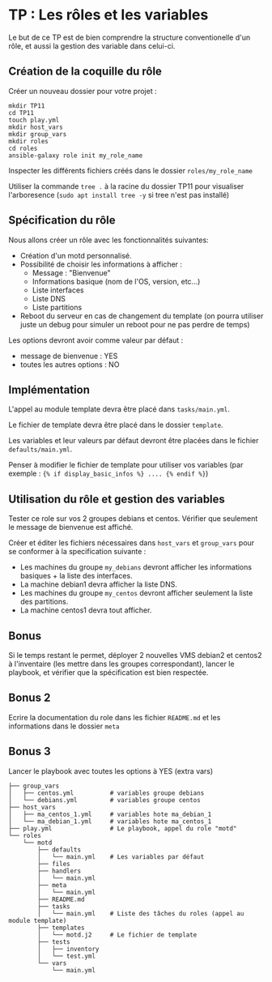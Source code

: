 # TP : Les rôles et les variables

Le but de ce TP est de bien comprendre la structure conventionelle d'un rôle, et aussi la gestion des variable dans celui-ci.

## Création de la coquille du rôle

Créer un nouveau dossier pour votre projet :

```
mkdir TP11
cd TP11
touch play.yml
mkdir host_vars
mkdir group_vars
mkdir roles
cd roles
ansible-galaxy role init my_role_name
```

Inspecter les différents fichiers créés dans le dossier `roles/my_role_name`

Utiliser la commande `tree .` à la racine du dossier TP11 pour visualiser l'arboresence (`sudo apt install tree -y` si tree n'est pas installé)

## Spécification du rôle

Nous allons créer un rôle avec les fonctionnalités suivantes:

- Création d'un motd personnalisé.
- Possibilité de choisir les informations à afficher :
  - Message : "Bienvenue"
  - Informations basique (nom de l'OS, version, etc...)
  - Liste interfaces
  - Liste DNS
  - Liste partitions
- Reboot du serveur en cas de changement du template (on pourra utiliser juste un debug pour simuler un reboot pour ne pas perdre de temps)

Les options devront avoir comme valeur par défaut :

- message de bienvenue : YES
- toutes les autres options : NO


## Implémentation

L'appel au module template devra être placé dans `tasks/main.yml`.

Le fichier de template devra être placé dans le dossier `template`.

Les variables et leur valeurs par défaut devront être placées dans le fichier `defaults/main.yml`.

Penser à modifier le fichier de template pour utiliser vos variables (par exemple : `{% if display_basic_infos %} .... {% endif %}`)

## Utilisation du rôle et gestion des variables

Tester ce role sur vos 2 groupes debians et centos. Vérifier que seulement le message de bienvenue est affiché.

Créer et éditer les fichiers nécessaires dans `host_vars` et `group_vars` pour se conformer à la specification suivante :

- Les machines du groupe `my_debians` devront afficher les informations basiques + la liste des interfaces.
- La machine debian1 devra afficher la liste DNS.
- Les machines du groupe `my_centos` devront afficher seulement la liste des partitions.
- La machine centos1 devra tout afficher.

## Bonus

Si le temps restant le permet, déployer 2 nouvelles VMS debian2 et centos2 à l'inventaire (les mettre dans les groupes correspondant), lancer le playbook, et vérifier que la spécification est bien respectée.

## Bonus 2

Ecrire la documentation du role dans les fichier `README.md` et les informations dans le dossier `meta`

## Bonus 3 

Lancer le playbook avec toutes les options à YES (extra vars)


```
├── group_vars
│   ├── centos.yml          # variables groupe debians
│   └── debians.yml         # variables groupe centos
├── host_vars
│   ├── ma_centos_1.yml     # variables hote ma_debian_1
│   └── ma_debian_1.yml     # variables hote ma_centos_1
├── play.yml                # Le playbook, appel du role "motd"
└── roles
    └── motd  
        ├── defaults
        │   └── main.yml    # Les variables par défaut
        ├── files
        ├── handlers
        │   └── main.yml
        ├── meta
        │   └── main.yml
        ├── README.md
        ├── tasks
        │   └── main.yml    # Liste des tâches du roles (appel au module template)
        ├── templates
        │   └── motd.j2     # Le fichier de template
        ├── tests
        │   ├── inventory
        │   └── test.yml
        └── vars
            └── main.yml
```


